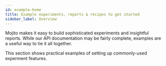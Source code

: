 ```yaml
---
id: example-home
title: Example experiments, reports & recipes to get started
sidebar_label: Overview
---
```

Mojito makes it easy to build sophisticated experiments and insightful reports. While our API documentation may be fairly complete, examples are a useful way to tie it all together. 

This section shows practical examples of setting up commonly-used experment features.
